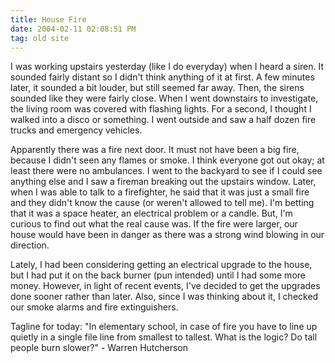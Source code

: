 ```yaml
---
title: House Fire
date: 2004-02-11 02:08:51 PM
tag: old site
---
```


I was working upstairs yesterday (like I do everyday) when I heard a siren. It sounded fairly distant so I didn't think anything of it at first. A few minutes later, it sounded a bit louder, but still seemed far away. Then, the sirens sounded like they were fairly close. When I went downstairs to investigate, the living room was covered with flashing lights. For a second, I thought I walked into a disco or something. I went outside and saw a half dozen fire trucks and emergency vehicles.

Apparently there was a fire next door. It must not have been a big fire, because I didn't seen any flames or smoke. I think everyone got out okay; at least there were no ambulances. I went to the backyard to see if I could see anything else and I saw a fireman breaking out the upstairs window. Later, when I was able to talk to a firefighter, he said that it was just a small fire and they didn't know the cause (or weren't allowed to tell me). I'm betting that it was a space heater, an electrical problem or a candle. But, I'm curious to find out what the real cause was. If the fire were larger, our house would have been in danger as there was a strong wind blowing in our direction.

Lately, I had been considering getting an electrical upgrade to the house, but I had put it on the back burner (pun intended) until I had some more money. However, in light of recent events, I've decided to get the upgrades done sooner rather than later. Also, since I was thinking about it, I checked our smoke alarms and fire extinguishers.

Tagline for today: "In elementary school, in case of fire you have to line up quietly in a single file line from smallest to tallest. What is the logic? Do tall people burn slower?" - Warren Hutcherson
